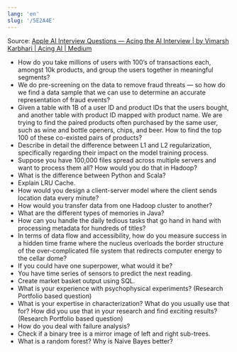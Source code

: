 ```yaml
---
lang: 'en'
slug: '/5E2A4E'
---
```


Source: [Apple AI Interview Questions — Acing the AI Interview | by Vimarsh Karbhari | Acing AI | Medium](https://medium.com/acing-ai/apple-ai-interview-questions-acing-the-ai-interview-803a65b0e795)

- How do you take millions of users with 100’s of transactions each, amongst 10k products, and group the users together in meaningful segments?
- We do pre-screening on the data to remove fraud threats — so how do we find a data sample that we can use to determine an accurate representation of fraud events?
- Given a table with 1B of a user ID and product IDs that the users bought, and another table with product ID mapped with product name. We are trying to find the paired products often purchased by the same user, such as wine and bottle openers, chips, and beer. How to find the top 100 of these co-existed pairs of products?
- Describe in detail the difference between L1 and L2 regularization, specifically regarding their impact on the model training process.
- Suppose you have 100,000 files spread across multiple servers and want to process them all? How would you do that in Hadoop?
- What is the difference between Python and Scala?
- Explain LRU Cache.
- How would you design a client-server model where the client sends location data every minute?
- How would you transfer data from one Hadoop cluster to another?
- What are the different types of memories in Java?
- How can you handle the daily tedious tasks that go hand in hand with processing metadata for hundreds of titles?
- In terms of data flow and accessibility, how do you measure success in a hidden time frame where the nucleus overloads the border structure of the over-complicated file system that redirects computer energy to the cellar dome?
- If you could have one superpower, what would it be?
- You have time series of sensors to predict the next reading.
- Create market basket output using SQL.
- What is your experience with psychophysical experiments? (Research Portfolio based question)
- What is your expertise in characterization? What do you usually use that for? How did you use that in your research and find exciting results? (Research Portfolio based question)
- How do you deal with failure analysis?
- Check if a binary tree is a mirror image of left and right sub-trees.
- What is a random forest? Why is Naive Bayes better?
